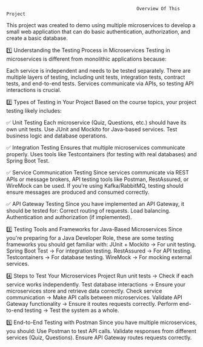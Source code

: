              
                                                    Overview Of This Project
                                                                     
This project was created to demo using multiple microservices to develop a small web application that can do basic authentication, authorization, and create a basic database.

1️⃣ Understanding the Testing Process in Microservices
Testing in microservices is different from monolithic applications because:

Each service is independent and needs to be tested separately.
There are multiple layers of testing, including unit tests, integration tests, contract tests, and end-to-end tests.
Services communicate via APIs, so testing API interactions is crucial.

2️⃣ Types of Testing in Your Project
Based on the course topics, your project testing likely includes:

✅ Unit Testing
Each microservice (Quiz, Questions, etc.) should have its own unit tests.
Use JUnit and Mockito for Java-based services.
Test business logic and database operations.

✅ Integration Testing
Ensures that multiple microservices communicate properly.
Uses tools like Testcontainers (for testing with real databases) and Spring Boot Test.

✅ Service Communication Testing
Since services communicate via REST APIs or message brokers, API testing tools like Postman, RestAssured, or WireMock can be used.
If you're using Kafka/RabbitMQ, testing should ensure messages are produced and consumed correctly.

✅ API Gateway Testing
Since you have implemented an API Gateway, it should be tested for:
Correct routing of requests.
Load balancing.
Authentication and authorization (if implemented).

3️⃣ Testing Tools and Frameworks for Java-Based Microservices
Since you're preparing for a Java Developer Role, these are some testing frameworks you should get familiar with:
JUnit + Mockito → For unit testing.
Spring Boot Test → For integration testing.
RestAssured → For API testing.
Testcontainers → For database testing.
WireMock → For mocking external services.

4️⃣ Steps to Test Your Microservices Project
Run unit tests → Check if each service works independently.
Test database interactions → Ensure your microservices store and retrieve data correctly.
Check service communication → Make API calls between microservices.
Validate API Gateway functionality → Ensure it routes requests correctly.
Perform end-to-end testing → Test the system as a whole.

5️⃣ End-to-End Testing with Postman
Since you have multiple microservices, you should:
Use Postman to test API calls.
Validate responses from different services (Quiz, Questions).
Ensure API Gateway routes requests correctly. 

